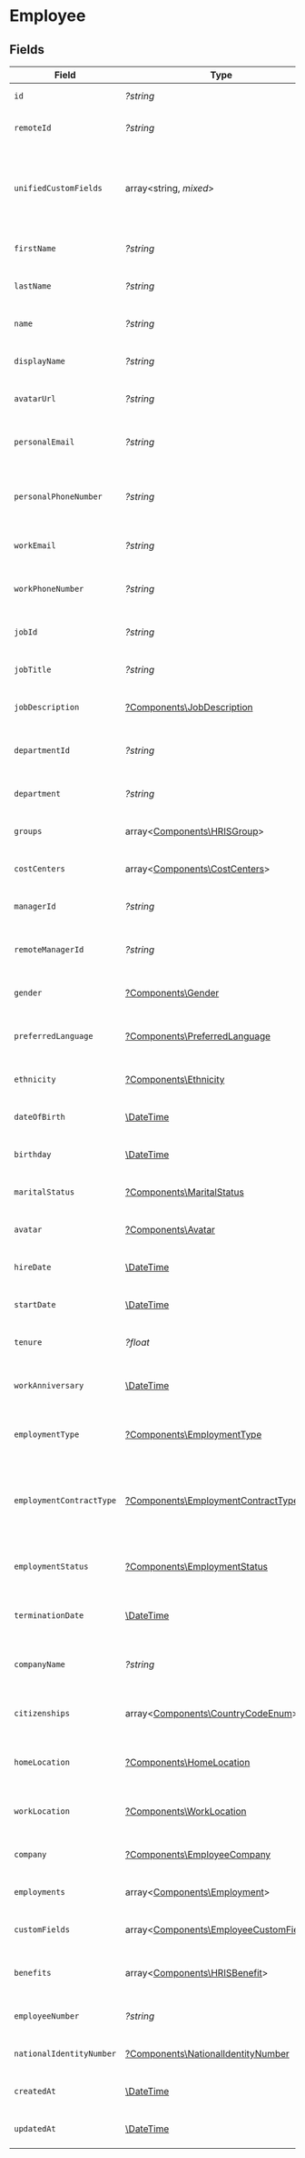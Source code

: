 # Employee


## Fields

| Field                                                                                        | Type                                                                                         | Required                                                                                     | Description                                                                                  | Example                                                                                      |
| -------------------------------------------------------------------------------------------- | -------------------------------------------------------------------------------------------- | -------------------------------------------------------------------------------------------- | -------------------------------------------------------------------------------------------- | -------------------------------------------------------------------------------------------- |
| `id`                                                                                         | *?string*                                                                                    | :heavy_minus_sign:                                                                           | Unique identifier                                                                            | 8187e5da-dc77-475e-9949-af0f1fa4e4e3                                                         |
| `remoteId`                                                                                   | *?string*                                                                                    | :heavy_minus_sign:                                                                           | Provider's unique identifier                                                                 | 8187e5da-dc77-475e-9949-af0f1fa4e4e3                                                         |
| `unifiedCustomFields`                                                                        | array<string, *mixed*>                                                                       | :heavy_minus_sign:                                                                           | Custom Unified Fields configured in your StackOne project                                    | {<br/>"my_project_custom_field_1": "REF-1236",<br/>"my_project_custom_field_2": "some other value"<br/>} |
| `firstName`                                                                                  | *?string*                                                                                    | :heavy_minus_sign:                                                                           | The employee first name                                                                      | Issac                                                                                        |
| `lastName`                                                                                   | *?string*                                                                                    | :heavy_minus_sign:                                                                           | The employee last name                                                                       | Newton                                                                                       |
| `name`                                                                                       | *?string*                                                                                    | :heavy_minus_sign:                                                                           | The employee name                                                                            | Issac Newton                                                                                 |
| `displayName`                                                                                | *?string*                                                                                    | :heavy_minus_sign:                                                                           | The employee display name                                                                    | Sir Issac Newton                                                                             |
| `avatarUrl`                                                                                  | *?string*                                                                                    | :heavy_minus_sign:                                                                           | The employee avatar Url                                                                      | https://example.com/avatar.png                                                               |
| `personalEmail`                                                                              | *?string*                                                                                    | :heavy_minus_sign:                                                                           | The employee personal email                                                                  | isaac.newton@example.com                                                                     |
| `personalPhoneNumber`                                                                        | *?string*                                                                                    | :heavy_minus_sign:                                                                           | The employee personal phone number                                                           | +1234567890                                                                                  |
| `workEmail`                                                                                  | *?string*                                                                                    | :heavy_minus_sign:                                                                           | The employee work email                                                                      | newton@example.com                                                                           |
| `workPhoneNumber`                                                                            | *?string*                                                                                    | :heavy_minus_sign:                                                                           | The employee work phone number                                                               | +1234567890                                                                                  |
| `jobId`                                                                                      | *?string*                                                                                    | :heavy_minus_sign:                                                                           | The employee job id                                                                          | 5290                                                                                         |
| `jobTitle`                                                                                   | *?string*                                                                                    | :heavy_minus_sign:                                                                           | The employee job title                                                                       | Physicist                                                                                    |
| `jobDescription`                                                                             | [?Components\JobDescription](../../Models/Components/JobDescription.md)                      | :heavy_minus_sign:                                                                           | The employee job description                                                                 | Testing the laws of motion                                                                   |
| `departmentId`                                                                               | *?string*                                                                                    | :heavy_minus_sign:                                                                           | The employee department id                                                                   | 3093                                                                                         |
| `department`                                                                                 | *?string*                                                                                    | :heavy_minus_sign:                                                                           | The employee department                                                                      | Physics                                                                                      |
| `groups`                                                                                     | array<[Components\HRISGroup](../../Models/Components/HRISGroup.md)>                          | :heavy_minus_sign:                                                                           | The employee groups                                                                          |                                                                                              |
| `costCenters`                                                                                | array<[Components\CostCenters](../../Models/Components/CostCenters.md)>                      | :heavy_minus_sign:                                                                           | The employee cost centers                                                                    |                                                                                              |
| `managerId`                                                                                  | *?string*                                                                                    | :heavy_minus_sign:                                                                           | The employee manager ID                                                                      | 67890                                                                                        |
| `remoteManagerId`                                                                            | *?string*                                                                                    | :heavy_minus_sign:                                                                           | Provider's unique identifier of the manager                                                  | e3cb75bf-aa84-466e-a6c1-b8322b257a48                                                         |
| `gender`                                                                                     | [?Components\Gender](../../Models/Components/Gender.md)                                      | :heavy_minus_sign:                                                                           | The employee gender                                                                          | male                                                                                         |
| `preferredLanguage`                                                                          | [?Components\PreferredLanguage](../../Models/Components/PreferredLanguage.md)                | :heavy_minus_sign:                                                                           | The employee preferred language                                                              | en_US                                                                                        |
| `ethnicity`                                                                                  | [?Components\Ethnicity](../../Models/Components/Ethnicity.md)                                | :heavy_minus_sign:                                                                           | The employee ethnicity                                                                       | white                                                                                        |
| `dateOfBirth`                                                                                | [\DateTime](https://www.php.net/manual/en/class.datetime.php)                                | :heavy_minus_sign:                                                                           | The employee date_of_birth                                                                   | 1990-01-01T00:00.000Z                                                                        |
| `birthday`                                                                                   | [\DateTime](https://www.php.net/manual/en/class.datetime.php)                                | :heavy_minus_sign:                                                                           | The employee birthday                                                                        | 2021-01-01T00:00:00Z                                                                         |
| `maritalStatus`                                                                              | [?Components\MaritalStatus](../../Models/Components/MaritalStatus.md)                        | :heavy_minus_sign:                                                                           | The employee marital status                                                                  | single                                                                                       |
| `avatar`                                                                                     | [?Components\Avatar](../../Models/Components/Avatar.md)                                      | :heavy_minus_sign:                                                                           | The employee avatar                                                                          | https://example.com/avatar.png                                                               |
| `hireDate`                                                                                   | [\DateTime](https://www.php.net/manual/en/class.datetime.php)                                | :heavy_minus_sign:                                                                           | The employee hire date                                                                       | 2021-01-01T00:00.000Z                                                                        |
| `startDate`                                                                                  | [\DateTime](https://www.php.net/manual/en/class.datetime.php)                                | :heavy_minus_sign:                                                                           | The employee start date                                                                      | 2021-01-01T00:00.000Z                                                                        |
| `tenure`                                                                                     | *?float*                                                                                     | :heavy_minus_sign:                                                                           | The employee tenure                                                                          | 2                                                                                            |
| `workAnniversary`                                                                            | [\DateTime](https://www.php.net/manual/en/class.datetime.php)                                | :heavy_minus_sign:                                                                           | The employee work anniversary                                                                | 2021-01-01T00:00:00Z                                                                         |
| `employmentType`                                                                             | [?Components\EmploymentType](../../Models/Components/EmploymentType.md)                      | :heavy_minus_sign:                                                                           | The employee employment type                                                                 | full_time                                                                                    |
| `employmentContractType`                                                                     | [?Components\EmploymentContractType](../../Models/Components/EmploymentContractType.md)      | :heavy_minus_sign:                                                                           | The employment work schedule type (e.g., full-time, part-time)                               | full_time                                                                                    |
| `employmentStatus`                                                                           | [?Components\EmploymentStatus](../../Models/Components/EmploymentStatus.md)                  | :heavy_minus_sign:                                                                           | The employee employment status                                                               | active                                                                                       |
| `terminationDate`                                                                            | [\DateTime](https://www.php.net/manual/en/class.datetime.php)                                | :heavy_minus_sign:                                                                           | The employee termination date                                                                | 2021-01-01T00:00:00Z                                                                         |
| `companyName`                                                                                | *?string*                                                                                    | :heavy_minus_sign:                                                                           | The employee company name                                                                    | Example Corp                                                                                 |
| `citizenships`                                                                               | array<[Components\CountryCodeEnum](../../Models/Components/CountryCodeEnum.md)>              | :heavy_minus_sign:                                                                           | The citizenships of the Employee                                                             |                                                                                              |
| `homeLocation`                                                                               | [?Components\HomeLocation](../../Models/Components/HomeLocation.md)                          | :heavy_minus_sign:                                                                           | The employee home location                                                                   |                                                                                              |
| `workLocation`                                                                               | [?Components\WorkLocation](../../Models/Components/WorkLocation.md)                          | :heavy_minus_sign:                                                                           | The employee work location                                                                   |                                                                                              |
| `company`                                                                                    | [?Components\EmployeeCompany](../../Models/Components/EmployeeCompany.md)                    | :heavy_minus_sign:                                                                           | The employee company                                                                         |                                                                                              |
| `employments`                                                                                | array<[Components\Employment](../../Models/Components/Employment.md)>                        | :heavy_minus_sign:                                                                           | The employee employments                                                                     |                                                                                              |
| `customFields`                                                                               | array<[Components\EmployeeCustomFields](../../Models/Components/EmployeeCustomFields.md)>    | :heavy_minus_sign:                                                                           | The employee custom fields                                                                   |                                                                                              |
| `benefits`                                                                                   | array<[Components\HRISBenefit](../../Models/Components/HRISBenefit.md)>                      | :heavy_minus_sign:                                                                           | Current benefits of the employee                                                             |                                                                                              |
| `employeeNumber`                                                                             | *?string*                                                                                    | :heavy_minus_sign:                                                                           | The assigned employee number                                                                 | 125                                                                                          |
| `nationalIdentityNumber`                                                                     | [?Components\NationalIdentityNumber](../../Models/Components/NationalIdentityNumber.md)      | :heavy_minus_sign:                                                                           | The national identity number                                                                 |                                                                                              |
| `createdAt`                                                                                  | [\DateTime](https://www.php.net/manual/en/class.datetime.php)                                | :heavy_minus_sign:                                                                           | The created_at date                                                                          | 2021-01-01T01:01:01.000Z                                                                     |
| `updatedAt`                                                                                  | [\DateTime](https://www.php.net/manual/en/class.datetime.php)                                | :heavy_minus_sign:                                                                           | The updated_at date                                                                          | 2021-01-01T01:01:01.000Z                                                                     |